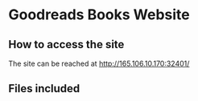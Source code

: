 # Goodreads Books Website
## How to access the site
The site can be reached at http://165.106.10.170:32401/



## Files included 